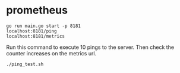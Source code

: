 # prometheus

```shell
go run main.go start -p 8181
localhost:8181/ping
localhost:8181/metrics
```
Run this command to execute 10 pings to the server. Then check the counter
increases on the metrics url. 
```shell
./ping_test.sh
```